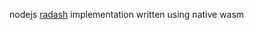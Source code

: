 nodejs [radash](https://radash-docs.vercel.app/docs/getting-started) implementation written using native wasm

